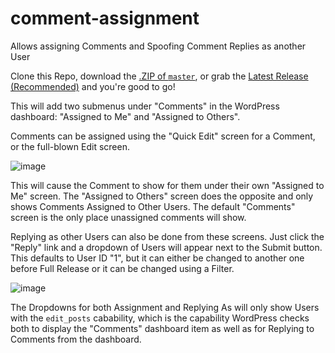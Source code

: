 # comment-assignment
Allows assigning Comments and Spoofing Comment Replies as  another User

Clone this Repo, download the [.ZIP of `master`](https://github.com/Py-Image/comment-assignment/archive/master.zip), or grab the [Latest Release (Recommended)](https://github.com/Py-Image/comment-assignment/releases/latest/) and you're good to go!

This will add two submenus under "Comments" in the WordPress dashboard: "Assigned to Me" and "Assigned to Others".

Comments can be assigned using the "Quick Edit" screen for a Comment, or the full-blown Edit screen.

![image](https://user-images.githubusercontent.com/7770631/32912835-51f3fd70-cade-11e7-9081-c1172f05684e.png)

This will cause the Comment to show for them under their own "Assigned to Me" screen. The "Assigned to Others" screen does the opposite and only shows Comments Assigned to Other Users. The default "Comments" screen is the only place unassigned comments will show.

Replying as other Users can also be done from these screens. Just click the "Reply" link and a dropdown of Users will appear next to the Submit button.
This defaults to User ID "1", but it can either be changed to another one before Full Release or it can be changed using a Filter.

![image](https://user-images.githubusercontent.com/7770631/32912927-a5cfa4f8-cade-11e7-8765-bfa442ccf574.png)

The Dropdowns for both Assignment and Replying As will only show Users with the `edit_posts` cabability, which is the capability WordPress checks both to display the "Comments" dashboard item as well as for Replying to Comments from the dashboard.
